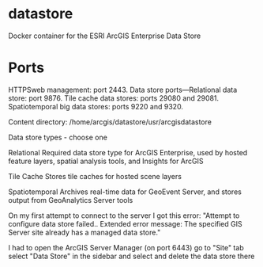 # datastore
Docker container for the ESRI ArcGIS Enterprise Data Store

# Ports

HTTPSweb management: port 2443.  Data store ports—Relational data store: port 9876.
Tile cache data stores: ports 29080 and 29081.
Spatiotemporal big data stores: ports 9220 and 9320.

Content directory:
/home/arcgis/datastore/usr/arcgisdatastore

Data store types - choose one

Relational
	Required data store type for ArcGIS Enterprise, used by
	hosted feature layers, spatial analysis tools, and Insights
	for ArcGIS

Tile Cache
        Stores tile caches for hosted scene layers

Spatiotemporal
	Archives real-time data for GeoEvent Server, and stores
	output from GeoAnalytics Server tools

On my first attempt to connect to the server I got this error:
"Attempt to configure data store failed.. Extended error message: The
specified GIS Server site already has a managed data store."
 
I had to open the ArcGIS Server Manager (on port 6443)
go to "Site" tab
select "Data Store" in the sidebar
and select and delete the data store there
